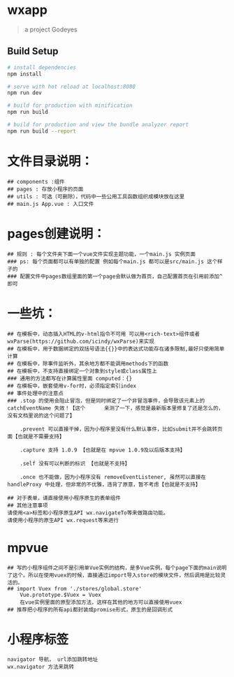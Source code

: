# wxapp

> a project Godeyes

## Build Setup

``` bash
# install dependencies
npm install

# serve with hot reload at localhost:8080
npm run dev

# build for production with minification
npm run build

# build for production and view the bundle analyzer report
npm run build --report
```

# 文件目录说明：
    ## components :组件
    ## pages : 存放小程序的页面
    ## utils : 可选（可删除），代码中一些公用工具函数组织成模块放在这里
    ## main.js App.vue : 入口文件

# pages创建说明：
    ## 规则 : 每个文件夹下面一个vue文件实现主题功能，一个main.js 实例页面
    ### ps: 每个页面都可以有单独的配置 例如每个main.js 都可以是src/main.js 这个样子的
    ### 配置文件中pages数组里面的第一个page会默认做为首页，自己配置首页在引用前添加^即可

# 一些坑：
    ## 在模板中，动态插入HTML的v-html指令不可用 可以用<rich-text>组件或者wxParse(https://github.com/icindy/wxParse)来实现
    ## 在模板中，用于数据绑定的双括号语法{{}}中的表达式功能存在诸多限制,最好只使用简单计算
    ## 在模板中，除事件监听外，其余地方都不能调用methods下的函数
    ## 在模板中，不支持直接绑定一个对象到style或class属性上
    ### 通用的方法都写在计算属性里面 computed：{}
    ## 在模板中，嵌套使用v-for时，必须指定索引index
    ## 事件处理中的注意点
    ### .stop 的使用会阻止冒泡，但是同时绑定了一个非冒泡事件，会导致该元素上的 catchEventName 失效！【这个      亲测了一下，感觉是最新版本里修复了还是怎么的，没有文档里说的这个问题了】

        .prevent 可以直接干掉，因为小程序里没有什么默认事件，比如submit并不会跳转页面【也就是不需要支持】

        .capture 支持 1.0.9 【也就是在 mpvue 1.0.9及以后版本支持】

        .self 没有可以判断的标识 【也就是不支持】

        .once 也不能做，因为小程序没有 removeEventListener, 虽然可以直接在 handleProxy 中处理，但非常的不优雅，违背了原意，暂不考虑【也就是不支持】

    ## 对于表单，请直接使用小程序原生的表单组件
    ## 其他注意事项 
    请使用<a>标签和小程序原生API wx.navigateTo等来做路由功能。
    请使用小程序的原生API wx.request等来进行

# mpvue 
    ## 写的小程序组件之间不是引用单Vue实例的结构，是多Vue实例，每个page下面的main说明了这个。所以在使用vuex的时候，直接通过import导入store的模块文件，然后调用是比较灵活的。
    ## import Vuex from './stores/global.store'
        Vue.prototype.$Vuex = Vuex
        在vue实例里面的原型添加方法，这样在其他的地方可以直接使用vuex
    ## 推荐把小程序的所有api都封装成promise形式，原生的是回调形式

# 小程序标签
    navigator 导航， url添加跳转地址
    wx.navigator 方法来跳转